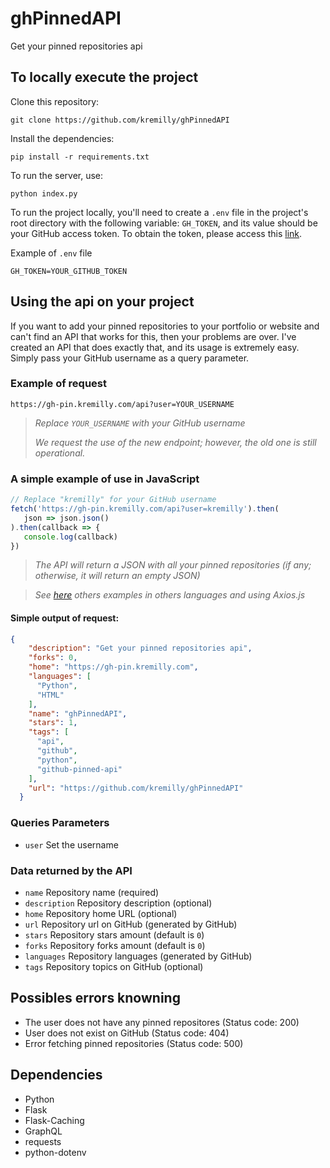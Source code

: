 # ghPinnedAPI

Get your pinned repositories api

## To locally execute the project

Clone this repository:

```shell
git clone https://github.com/kremilly/ghPinnedAPI
```

Install the dependencies:

```shell
pip install -r requirements.txt
```

To run the server, use:

```shell
python index.py
```

To run the project locally, you'll need to create a `.env` file in the project's root directory with the following variable: `GH_TOKEN`, and its value should be your GitHub access token. To obtain the token, please access this [link](https://docs.github.com/authentication/keeping-your-account-and-data-secure/managing-your-personal-access-tokens).

Example of `.env` file

```.env
GH_TOKEN=YOUR_GITHUB_TOKEN
```

## Using the api on your project

If you want to add your pinned repositories to your portfolio or website and can't find an API that works for this, then your problems are over. I've created an API that does exactly that, and its usage is extremely easy. Simply pass your GitHub username as a query parameter.

### Example of request

```shell
https://gh-pin.kremilly.com/api?user=YOUR_USERNAME
```

> *Replace `YOUR_USERNAME` with your GitHub username*
>
> *We request the use of the new endpoint; however, the old one is still operational.*

### A simple example of use in JavaScript

```javascript
// Replace "kremilly" for your GitHub username
fetch('https://gh-pin.kremilly.com/api?user=kremilly').then(
   json => json.json()
).then(callback => { 
   console.log(callback) 
})
```

> *The API will return a JSON with all your pinned repositories (if any; otherwise, it will return an empty JSON)*

> *See [here](https://github.com/kremilly/ghPinnedAPI/tree/main/examples) others examples in others languages and using Axios.js*

#### Simple output of request:

```json
{
    "description": "Get your pinned repositories api",
    "forks": 0,
    "home": "https://gh-pin.kremilly.com",
    "languages": [
      "Python",
      "HTML"
    ],
    "name": "ghPinnedAPI",
    "stars": 1,
    "tags": [
      "api",
      "github",
      "python",
      "github-pinned-api"
    ],
    "url": "https://github.com/kremilly/ghPinnedAPI"
  }
```

### Queries Parameters

* `user` Set the username

### Data returned by the API

* `name` Repository name (required)
* `description` Repository description (optional)
* `home` Repository home URL (optional)
* `url` Repository url on GitHub (generated by GitHub)
* `stars` Repository stars amount (default is `0`)
* `forks` Repository forks amount (default is `0`)
* `languages` Repository languages (generated by GitHub)
* `tags` Repository topics on GitHub (optional)

## Possibles errors knowning

* The user does not have any pinned repositores (Status code: 200)
* User does not exist on GitHub (Status code: 404)
* Error fetching pinned repositories (Status code: 500)

## Dependencies

* Python
* Flask
* Flask-Caching
* GraphQL
* requests
* python-dotenv

